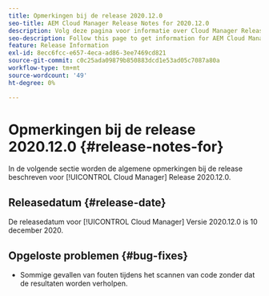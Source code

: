 ```yaml
---
title: Opmerkingen bij de release 2020.12.0
seo-title: AEM Cloud Manager Release Notes for 2020.12.0
description: Volg deze pagina voor informatie over Cloud Manager Release 2020.12.0
seo-description: Follow this page to get information for AEM Cloud Manager Release 2020.12.0
feature: Release Information
exl-id: 8ecc6fcc-e657-4eca-ad86-3ee7469cd821
source-git-commit: c0c25ada09879b850883dcd1e53ad05c7087a80a
workflow-type: tm+mt
source-wordcount: '49'
ht-degree: 0%

---
```


# Opmerkingen bij de release 2020.12.0 {#release-notes-for}

In de volgende sectie worden de algemene opmerkingen bij de release beschreven voor [!UICONTROL Cloud Manager] Release 2020.12.0.

## Releasedatum {#release-date}

De releasedatum voor [!UICONTROL Cloud Manager] Versie 2020.12.0 is 10 december 2020.

## Opgeloste problemen {#bug-fixes}

* Sommige gevallen van fouten tijdens het scannen van code zonder dat de resultaten worden verholpen.
